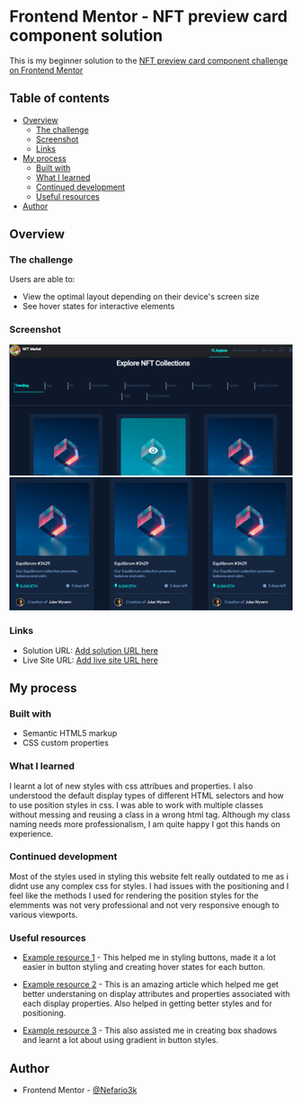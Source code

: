 # Frontend Mentor - NFT preview card component solution

This is my beginner solution to the [NFT preview card component challenge on Frontend Mentor](https://www.frontendmentor.io/challenges/nft-preview-card-component-SbdUL_w0U)

## Table of contents

- [Overview](#overview)
  - [The challenge](#the-challenge)
  - [Screenshot](#screenshot)
  - [Links](#links)
- [My process](#my-process)
  - [Built with](#built-with)
  - [What I learned](#what-i-learned)
  - [Continued development](#continued-development)
  - [Useful resources](#useful-resources)
- [Author](#author)

## Overview

### The challenge

Users are able to:

- View the optimal layout depending on their device's screen size
- See hover states for interactive elements

### Screenshot

![Screenshort01](./images/Screenshot01.png)
![Screenshort02](./images/Screenshot02.png)

### Links

- Solution URL: [Add solution URL here](https://your-solution-url.com)
- Live Site URL: [Add live site URL here](https://your-live-site-url.com)

## My process

### Built with

- Semantic HTML5 markup
- CSS custom properties

### What I learned

I learnt a lot of new styles with css attribues and properties. I also understood the default display types of different HTML selectors and how to use position styles in css. I was able to work with multiple classes without messing and reusing a class in a wrong html tag. Although my class naming needs more professionalism, I am quite happy I got this hands on experience.

### Continued development

Most of the styles used in styling this website felt really outdated to me as i didnt use any complex css for styles. I had issues with the positioning and I feel like the methods I used for rendering the position styles for the elemments was not very professional and not very responsive enough to various viewports.

### Useful resources

- [Example resource 1](https://css3buttongenerator.com/) - This helped me in styling buttons, made it a lot easier in button styling and creating hover states for each button.

- [Example resource 2](https://www.w3schools.com/) - This is an amazing article which helped me get better understaning on display attributes and properties associated with each display properties. Also helped in getting better styles and for positioning.

- [Example resource 3](https://cssgenerator.org/) - This also assisted me in creating box shadows and learnt a lot about using gradient in button styles.

## Author

- Frontend Mentor - [@Nefario3k](https://www.frontendmentor.io/profile/Nefario3k)
